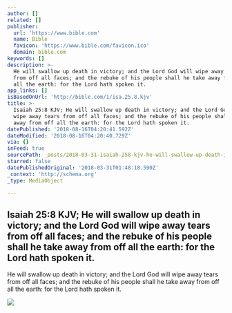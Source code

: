 ```yaml
---
author: []
related: []
publisher:
  url: 'https://www.bible.com'
  name: Bible
  favicon: 'https://www.bible.com/favicon.ico'
  domain: bible.com
keywords: []
description: >-
  He will swallow up death in victory; and the Lord God will wipe away tears
  from off all faces; and the rebuke of his people shall he take away from off
  all the earth: for the Lord hath spoken it.
app_links: []
isBasedOnUrl: 'http://bible.com/1/isa.25.8.kjv'
title: >-
  Isaiah 25:8 KJV; He will swallow up death in victory; and the Lord God will
  wipe away tears from off all faces; and the rebuke of his people shall he take
  away from off all the earth: for the Lord hath spoken it.
datePublished: '2018-08-16T04:20:41.592Z'
dateModified: '2018-08-16T04:20:40.729Z'
via: {}
inFeed: true
sourcePath: _posts/2018-03-31-isaiah-258-kjv-he-will-swallow-up-death-in-victory-and-th.md
starred: false
datePublishedOriginal: '2018-03-31T01:48:18.590Z'
_context: 'http://schema.org'
_type: MediaObject

---
```

<article style=""><h1>Isaiah 25:8 KJV; He will swallow up death in victory; and the Lord God will wipe away tears from off all faces; and the rebuke of his people shall he take away from off all the earth: for the Lord hath spoken it.</h1><p>He will swallow up death in victory; and the Lord God will wipe away tears from off all faces; and the rebuke of his people shall he take away from off all the earth: for the Lord hath spoken it.</p><img src="https://d3anu46gkdq5tx.cloudfront.net/9153_640x640.jpg" /></article>